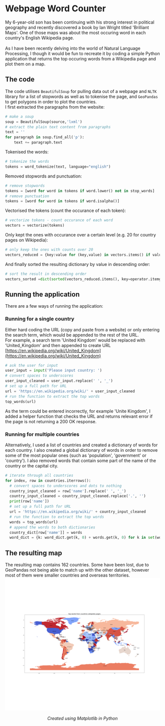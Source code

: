 # Webpage Word Counter
My 6-year-old son has been continuing with his strong interest in political geography and recently discovered a book by Ian Wright titled 'Brilliant Maps'. One of those maps  was about the most occuring word in each country's English Wikipedia page. 
<br><br>
As I have been recently delving into the world of Natural Language Processing, I though it would be fun to recreate it by coding a simple Python application that returns the top occuring words from a Wikipedia page and plot them on a map.
## The code
The code utilises ```BeautifulSoup``` for pulling data out of a webpage and ```NLTK``` library for a list of stopwords as well as to tokenise the page, and ```GeoPandas``` to get polygons in order to plot the countries.<br>
I first extracted the paragraphs from the website:<br>
```Python
# make a soup 
soup = BeautifulSoup(source,'lxml')
# extract the plain text content from paragraphs
text = ''
for paragraph in soup.find_all('p'):
    text += paragraph.text
```
Tokenised the words:<br>
```Python
# tokenize the words
tokens = word_tokenize(text, language="english")
```
Removed stopwords and punctuation:<br>
```Python
# remove stopwords
tokens = [word for word in tokens if word.lower() not in stop_words]
# remove punctuation
tokens = [word for word in tokens if word.isalpha()]
```
Vectorised the tokens (count the occurance of each token):<br>
```Python
# vectorize tokens - count occurance of each word
vectors = vectorize(tokens)
```
Only kept the ones with occurance over a certain level (e.g. 20 for country pages on Wikipedia):<br>
```Python
# only keep the ones with counts over 20
vectors_reduced = {key:value for (key,value) in vectors.items() if value >= word_limit}
```
And finally sorted the resulting dictionary by value in descending order:<br>
```Python
# sort the result in descending order
vectors_sorted =dict(sorted(vectors_reduced.items(), key=operator.itemgetter(1),reverse=True))
```
## Running the application
There are a few ways of running the application:
### Running for a single country
Either hard coding the URL (copy and paste from a website) or only entering the search term, which would be appended to the rest of the URL. <br>
For example, a search term 'United Kingdom' would be replaced with 'United_Kingdom' and then appended to create URL [https://en.wikipedia.org/wiki/United_Kingdom](https://en.wikipedia.org/wiki/United_Kingdom)
```Python
# ask the user for input
user_input = input('Please input country: ')
# convert spaces to underscores
user_input_cleaned = user_input.replace(' ', '_')
# set up a full path for URL
url = 'https://en.wikipedia.org/wiki/' + user_input_cleaned
# run the function to extract the top words
top_words(url)
```
As the term could be entered incorrectly, for example 'Unite Kingdom', I added a helper function that checks the URL and returns relevant error if the page is not returning a 200 OK response.
### Running for multiple countries
Alternatively, I used a list of countries and created a dictionary of words for each country. I also created a global dictionary of words in order to remove some of the most popular ones (such as 'population', 'government' or 'country'). I also removed words that contain some part of the name of the country or the capital city.
```Python
# iterate through all countries
for index, row in countries.iterrows():
  # convert spaces to underscores and dots to nothing
  country_input_cleaned = row['name'].replace(' ', '_')
  country_input_cleaned = country_input_cleaned.replace('.', '')
  print(row['name'])
  # set up a full path for URL
  url = 'https://en.wikipedia.org/wiki/' + country_input_cleaned
  # run the function to extract the top words
  words = top_words(url)
  # append the words to both dictionaries
  country_dict[row['name']] = words
  word_dict = {k: word_dict.get(k, 0) + words.get(k, 0) for k in set(word_dict) | set(words)}
```
## The resulting map
The resulting map contains 162 countries. Some have been lost, due to GeoPandas not being able to match up with the other dataset, however most of them were smaller countries and overseas territories.
<img  src="https://github.com/maciejtarsa/Webpage-Word-Counter/blob/main/top_words.png">
<div align='center'><i>Created using Matplotlib in Python</i></div>
